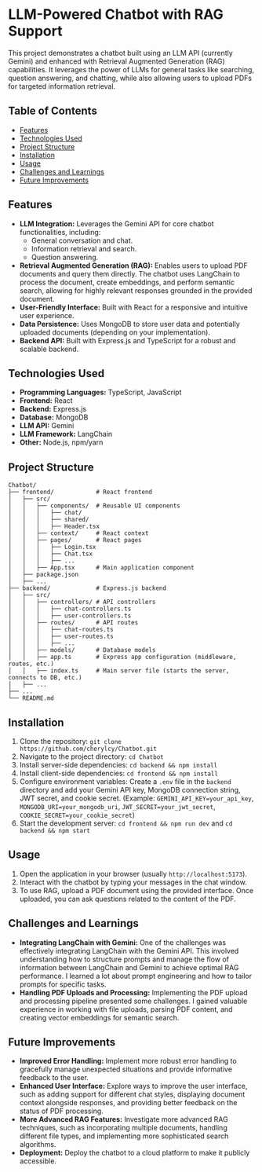 # LLM-Powered Chatbot with RAG Support

This project demonstrates a chatbot built using an LLM API (currently Gemini) and enhanced with Retrieval Augmented Generation (RAG) capabilities.  It leverages the power of LLMs for general tasks like searching, question answering, and chatting, while also allowing users to upload PDFs for targeted information retrieval.

## Table of Contents

- [Features](#features)
- [Technologies Used](#technologies-used)
- [Project Structure](#project-structure)
- [Installation](#installation)
- [Usage](#usage)
- [Challenges and Learnings](#challenges-and-learnings)
- [Future Improvements](#future-improvements)

## Features

* **LLM Integration:**  Leverages the Gemini API for core chatbot functionalities, including:
    * General conversation and chat.
    * Information retrieval and search.
    * Question answering.
* **Retrieval Augmented Generation (RAG):** Enables users to upload PDF documents and query them directly. The chatbot uses LangChain to process the document, create embeddings, and perform semantic search, allowing for highly relevant responses grounded in the provided document.
* **User-Friendly Interface:** Built with React for a responsive and intuitive user experience.
* **Data Persistence:** Uses MongoDB to store user data and potentially uploaded documents (depending on your implementation).
* **Backend API:**  Built with Express.js and TypeScript for a robust and scalable backend.

## Technologies Used

* **Programming Languages:** TypeScript, JavaScript
* **Frontend:** React
* **Backend:** Express.js
* **Database:** MongoDB
* **LLM API:** Gemini
* **LLM Framework:** LangChain
* **Other:** Node.js, npm/yarn

## Project Structure
```
Chatbot/
├── frontend/            # React frontend
│   ├── src/
│   │   ├── components/  # Reusable UI components
│   │   │   ├── chat/
│   │   │   ├── shared/
│   │   │   ├── Header.tsx
│   │   ├── context/     # React context
│   │   ├── pages/       # React pages
│   │   │   ├── Login.tsx
│   │   │   ├── Chat.tsx
│   │   │   ├── ...
│   │   ├── App.tsx      # Main application component
│   ├── package.json
│   ├── ...
├── backend/             # Express.js backend
│   ├── src/
│   │   ├── controllers/ # API controllers
│   │   │   ├── chat-controllers.ts
│   │   │   ├── user-controllers.ts
│   │   ├── routes/      # API routes
│   │   │   ├── chat-routes.ts
│   │   │   ├── user-routes.ts
│   │   │   ├── ...
│   │   ├── models/      # Database models
│   │   ├── app.ts       # Express app configuration (middleware, routes, etc.)
│   │   ├── index.ts     # Main server file (starts the server, connects to DB, etc.)
│   ├── ...
├── ...
└── README.md
```

## Installation

1. Clone the repository: `git clone https://github.com/cherylcy/Chatbot.git`
2. Navigate to the project directory: `cd Chatbot`
3. Install server-side dependencies: `cd backend && npm install`
4. Install client-side dependencies: `cd frontend && npm install`
5. Configure environment variables: Create a `.env` file in the `backend` directory and add your Gemini API key, MongoDB connection string, JWT secret, and cookie secret.  (Example: `GEMINI_API_KEY=your_api_key`, `MONGODB_URI=your_mongodb_uri`, `JWT_SECRET=your_jwt_secret`, `COOKIE_SECRET=your_cookie_secret`)
6. Start the development server: `cd frontend && npm run dev`  and `cd backend && npm start`

## Usage

1. Open the application in your browser (usually `http://localhost:5173`).
2. Interact with the chatbot by typing your messages in the chat window.
3. To use RAG, upload a PDF document using the provided interface. Once uploaded, you can ask questions related to the content of the PDF.

## Challenges and Learnings

* **Integrating LangChain with Gemini:**  One of the challenges was effectively integrating LangChain with the Gemini API.  This involved understanding how to structure prompts and manage the flow of information between LangChain and Gemini to achieve optimal RAG performance.  I learned a lot about prompt engineering and how to tailor prompts for specific tasks.
* **Handling PDF Uploads and Processing:** Implementing the PDF upload and processing pipeline presented some challenges.  I gained valuable experience in working with file uploads, parsing PDF content, and creating vector embeddings for semantic search.

## Future Improvements

* **Improved Error Handling:** Implement more robust error handling to gracefully manage unexpected situations and provide informative feedback to the user.
* **Enhanced User Interface:**  Explore ways to improve the user interface, such as adding support for different chat styles, displaying document context alongside responses, and providing better feedback on the status of PDF processing.
* **More Advanced RAG Features:**  Investigate more advanced RAG techniques, such as incorporating multiple documents, handling different file types, and implementing more sophisticated search algorithms.
* **Deployment:** Deploy the chatbot to a cloud platform to make it publicly accessible.
